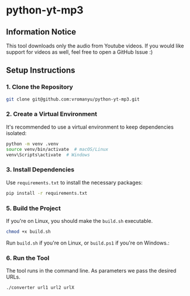 # python-yt-mp3

## Information Notice
This tool downloads only the audio from Youtube videos. If you would like support for videos as well, feel free to open a GitHub Issue :) 

## Setup Instructions

### 1. Clone the Repository
```sh
git clone git@github.com:vromanyu/python-yt-mp3.git
```

### 2. Create a Virtual Environment
It's recommended to use a virtual environment to keep dependencies isolated:
```sh
python -m venv .venv
source venv/bin/activate  # macOS/Linux
venv\Scripts\activate  # Windows
```

### 3. Install Dependencies
Use `requirements.txt` to install the necessary packages:
```sh
pip install -r requirements.txt
```

### 5. Build the Project
If you're on Linux, you should make the `build.sh` executable.
```sh
chmod +x build.sh
```
Run `build.sh` if you're on Linux, or `build.ps1` if you're on Windows.:

### 6. Run the Tool
The tool runs in the command line. As parameters we pass the desired URLs.
```sh
./converter url1 url2 urlX
```

